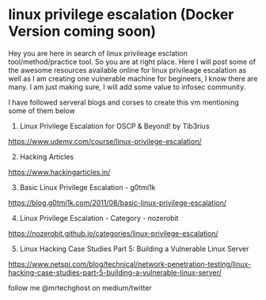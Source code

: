 # linux privilege escalation (Docker Version coming soon)


Hey you are here in search of linux privileage esclation tool/method/practice tool. So you are at right place. Here I will post some of the awesome resources available online for linux privileage escalation as well as I am creating one vulnerable machine for begineers, I know there are many. I am just making sure, I will add some value to infosec community.

I have followed serveral blogs and corses to create this vm mentioning some of them below


1. Linux Privilege Escalation for OSCP & Beyond! by Tib3rius ⁣

https://www.udemy.com/course/linux-privilege-escalation/

2. Hacking Articles

https://www.hackingarticles.in/

3. Basic Linux Privilege Escalation - g0tmi1k

https://blog.g0tmi1k.com/2011/08/basic-linux-privilege-escalation/

4. Linux Privilege Escalation - Category - nozerobit

https://nozerobit.github.io/categories/linux-privilege-escalation/

5. Linux Hacking Case Studies Part 5: Building a Vulnerable Linux Server

https://www.netspi.com/blog/technical/network-penetration-testing/linux-hacking-case-studies-part-5-building-a-vulnerable-linux-server/



follow me 
@mrtechghost 
on medium/twitter
